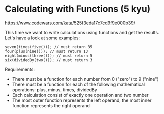 # Calculating with Functions (5 kyu)

https://www.codewars.com/kata/525f3eda17c7cd9f9e000b39/

This time we want to write calculations using functions and get the results. Let's have a look at some examples:

```
seven(times(five())); // must return 35
four(plus(nine())); // must return 13
eight(minus(three())); // must return 5
six(dividedBy(two())); // must return 3
```

Requirements:

- There must be a function for each number from 0 ("zero") to 9 ("nine")
- There must be a function for each of the following mathematical
  operations: plus, minus, times, dividedBy
- Each calculation consist of exactly one operation and two number
- The most outer function represents the left operand, the most inner
  function represents the right operand
